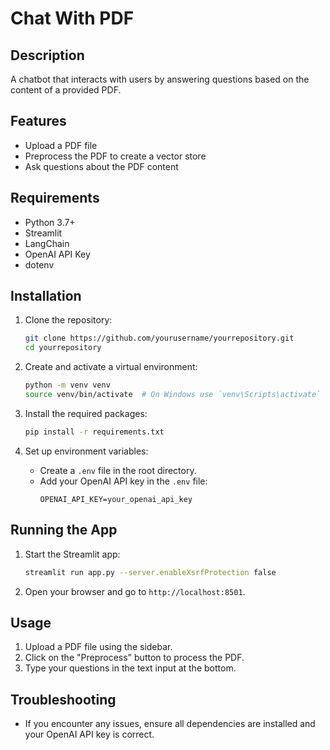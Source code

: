 # Chat With PDF

## Description
A chatbot that interacts with users by answering questions based on the content of a provided PDF.

## Features
- Upload a PDF file
- Preprocess the PDF to create a vector store
- Ask questions about the PDF content

## Requirements
- Python 3.7+
- Streamlit
- LangChain
- OpenAI API Key
- dotenv

## Installation
1. Clone the repository:
    ```bash
    git clone https://github.com/yourusername/yourrepository.git
    cd yourrepository
    ```

2. Create and activate a virtual environment:
    ```bash
    python -m venv venv
    source venv/bin/activate  # On Windows use `venv\Scripts\activate`
    ```

3. Install the required packages:
    ```bash
    pip install -r requirements.txt
    ```

4. Set up environment variables:
    - Create a `.env` file in the root directory.
    - Add your OpenAI API key in the `.env` file:
        ```env
        OPENAI_API_KEY=your_openai_api_key
        ```

## Running the App
1. Start the Streamlit app:
    ```bash
    streamlit run app.py --server.enableXsrfProtection false
    ```

2. Open your browser and go to `http://localhost:8501`.

## Usage
1. Upload a PDF file using the sidebar.
2. Click on the "Preprocess" button to process the PDF.
3. Type your questions in the text input at the bottom.

## Troubleshooting
- If you encounter any issues, ensure all dependencies are installed and your OpenAI API key is correct.
